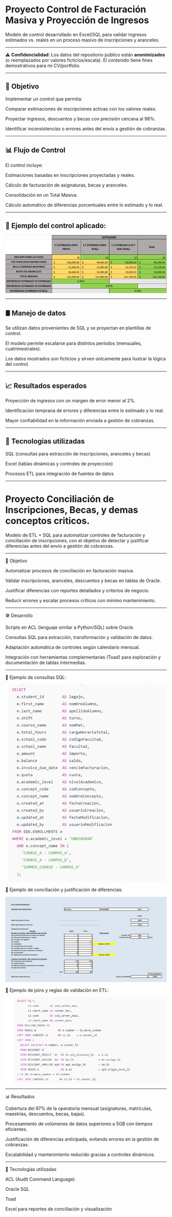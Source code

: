 # Proyecto Control de Facturación Masiva y Proyección de Ingresos

Modelo de control desarrollado en Excel/SQL para validar ingresos estimados vs. reales en un proceso masivo de inscripciones y aranceles.

---

⚠️ **Confidencialidad**: Los datos del repositorio público están **anonimizados** (o reemplazados por valores ficticios/escala). El contenido tiene fines demostrativos para mi CV/portfolio.

---

## 🎯 Objetivo

Implementar un control que permita:

Comparar estimaciones de inscripciones activas con los valores reales.

Proyectar ingresos, descuentos y becas con precisión cercana al 98%.

Identificar inconsistencias o errores antes del envío a gestión de cobranzas.

---

## 📊 Flujo de Control

El control incluye:

Estimaciones basadas en inscripciones proyectadas y reales.

Cálculo de facturación de asignaturas, becas y aranceles.

Consolidación en un Total Masiva.

Cálculo automático de diferencias porcentuales entre lo estimado y lo real.

---

## 📸 Ejemplo del control aplicado:

![Control de Facturación](https://raw.githubusercontent.com/hernano88/acl-sql-uade/main/pictures/check_masiva.PNG)

---

## 🛢️ Manejo de datos

Se utilizan datos provenientes de SQL y se proyectan en plantillas de control.

El modelo permite escalarse para distintos períodos (mensuales, cuatrimestrales).

Los datos mostrados son ficticios y sirven únicamente para ilustrar la lógica del control.

---

## 📈 Resultados esperados

Proyección de ingresos con un margen de error menor al 2%.

Identificación temprana de errores y diferencias entre lo estimado y lo real.

Mayor confiabilidad en la información enviada a gestión de cobranzas.

---

## 🔧 Tecnologías utilizadas

SQL (consultas para extracción de inscripciones, aranceles y becas)

Excel (tablas dinámicas y controles de proyección)

Procesos ETL para integración de fuentes de datos


---

# Proyecto Conciliación de Inscripciones, Becas, y demas conceptos criticos.

Modelo de ETL + SQL para automatizar controles de facturación y conciliación de inscripciones, con el objetivo de detectar y justificar diferencias antes del envío a gestión de cobranzas.

---

🎯 Objetivo

Automatizar procesos de conciliación en facturación masiva.

Validar inscripciones, aranceles, descuentos y becas en tablas de Oracle.

Justificar diferencias con reportes detallados y criterios de negocio.

Reducir errores y escalar procesos críticos con mínimo mantenimiento.

---

🛠️ Desarrollo

Scripts en ACL (lenguaje similar a Python/SQL) sobre Oracle.

Consultas SQL para extracción, transformación y validación de datos.

Adaptación automática de controles según calendario mensual.

Integración con herramientas complementarias (Toad) para exploración y documentación de tablas intermedias.

---

📸 Ejemplo de consultas SQL:

![Control de Facturación](https://raw.githubusercontent.com/hernano88/acl-sql-uade/main/pictures/sql.PNG)

📸 Ejemplo de conciliación y justificación de diferencias:

![Control de Facturación](https://raw.githubusercontent.com/hernano88/acl-sql-uade/main/pictures/conciliacion_asignatura.PNG)

📸 Ejemplo de joins y reglas de validación en ETL:

![Control de Facturación](https://raw.githubusercontent.com/hernano88/acl-sql-uade/main/pictures/sql2.PNG)

---


📊 Resultados

Cobertura del 97% de la operatoria mensual (asignaturas, matrículas, maestrías, descuentos, becas, bajas).

Procesamiento de volúmenes de datos superiores a 5GB con tiempos eficientes.

Justificación de diferencias anticipada, evitando errores en la gestión de cobranzas.

Escalabilidad y mantenimiento reducido gracias a controles dinámicos.

---

🔧 Tecnologías utilizadas

ACL (Audit Command Language)

Oracle SQL

Toad

Excel para reportes de conciliación y visualización

